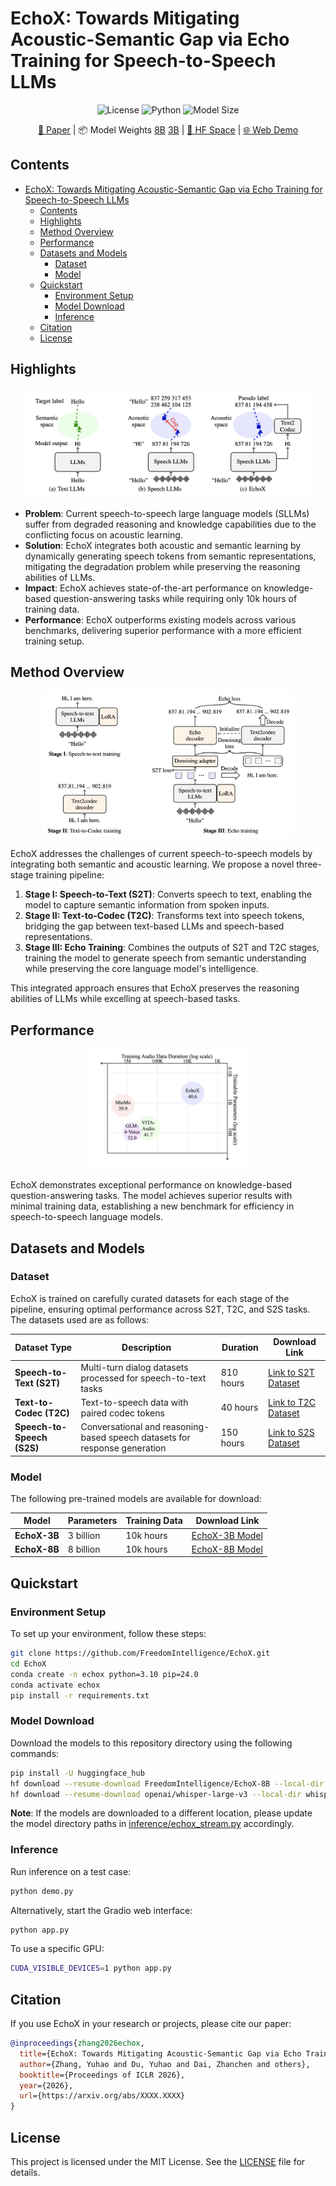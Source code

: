 # EchoX: Towards Mitigating Acoustic-Semantic Gap via Echo Training for Speech-to-Speech LLMs

<!-- > **EchoX: Towards Mitigating Acoustic-Semantic Gap via Echo Training for Speech-to-Speech LLMs**  
> Yuhao Zhang, Yuhao Du, Zhanchen Dai, et al. — *Under review at ICLR 2026*  
> 📄 [Paper (to be added)](https://arxiv.org/abs/XXXX.XXXX) -->

<p align="center">
  <img src="https://img.shields.io/badge/License-MIT-blue.svg" alt="License">
  <img src="https://img.shields.io/badge/Python-3.10+-green.svg" alt="Python">
  <img src="https://img.shields.io/badge/Model-8B%7C3B-orange.svg" alt="Model Size">
</p>

<p align="center">
   <a href="https://arxiv.org/abs/XXXX.XXXX">📄 Paper</a> |
   📦 Model Weights <a href="https://huggingface.co/FreedomIntelligence/EchoX-8B">8B</a> <a href="https://huggingface.co/FreedomIntelligence/EchoX-3B">3B</a> |
  <a href="https://huggingface.co/spaces/FreedomIntelligence/EchoX">🚀 HF Space</a> |
  <a href="https://freedomintelligence.github.io/EchoX">🌐 Web Demo</a>
</p>


## Contents
- [EchoX: Towards Mitigating Acoustic-Semantic Gap via Echo Training for Speech-to-Speech LLMs](#echox-towards-mitigating-acoustic-semantic-gap-via-echo-training-for-speech-to-speech-llms)
  - [Contents](#contents)
  - [Highlights](#highlights)
  - [Method Overview](#method-overview)
  - [Performance](#performance)
  - [Datasets and Models](#datasets-and-models)
    - [Dataset](#dataset)
    - [Model](#model)
  - [Quickstart](#quickstart)
    - [Environment Setup](#environment-setup)
    - [Model Download](#model-download)
    - [Inference](#inference)
  - [Citation](#citation)
  - [License](#license)

## Highlights

<p align="center">
  <img src="asset/problem_figure.png" alt="Problem" style="width:90%;">
</p>

- **Problem**: Current speech-to-speech large language models (SLLMs) suffer from degraded reasoning and knowledge capabilities due to the conflicting focus on acoustic learning.
- **Solution**: EchoX integrates both acoustic and semantic learning by dynamically generating speech tokens from semantic representations, mitigating the degradation problem while preserving the reasoning abilities of LLMs.
- **Impact**: EchoX achieves state-of-the-art performance on knowledge-based question-answering tasks while requiring only 10k hours of training data.
- **Performance**: EchoX outperforms existing models across various benchmarks, delivering superior performance with a more efficient training setup.

## Method Overview

<p align="center">
  <img src="asset/method.png" alt="Method" style="width:80%;">
</p>

EchoX addresses the challenges of current speech-to-speech models by integrating both semantic and acoustic learning. We propose a novel three-stage training pipeline:

1. **Stage I: Speech-to-Text (S2T)**: Converts speech to text, enabling the model to capture semantic information from spoken inputs.
2. **Stage II: Text-to-Codec (T2C)**: Transforms text into speech tokens, bridging the gap between text-based LLMs and speech-based representations.
3. **Stage III: Echo Training**: Combines the outputs of S2T and T2C stages, training the model to generate speech from semantic understanding while preserving the core language model's intelligence.

This integrated approach ensures that EchoX preserves the reasoning abilities of LLMs while excelling at speech-based tasks.

## Performance

<p align="center">
  <img src="asset/performance.png" alt="Performance" style="width:50%;">
</p>

EchoX demonstrates exceptional performance on knowledge-based question-answering tasks. The model achieves superior results with minimal training data, establishing a new benchmark for efficiency in speech-to-speech language models.

## Datasets and Models

### Dataset
EchoX is trained on carefully curated datasets for each stage of the pipeline, ensuring optimal performance across S2T, T2C, and S2S tasks. The datasets used are as follows:

| Dataset Type              | Description                                                                 | Duration  | Download Link                                      |
| ------------------------- | --------------------------------------------------------------------------- | --------- | -------------------------------------------------- |
| **Speech-to-Text (S2T)**  | Multi-turn dialog datasets processed for speech-to-text tasks              | 810 hours | [Link to S2T Dataset](https://huggingface.co/datasets/FreedomIntelligence/EchoX-Dataset) |
| **Text-to-Codec (T2C)**   | Text-to-speech data with paired codec tokens                               | 40 hours  | [Link to T2C Dataset](https://huggingface.co/datasets/FreedomIntelligence/EchoX-Dataset) |
| **Speech-to-Speech (S2S)** | Conversational and reasoning-based speech datasets for response generation | 150 hours | [Link to S2S Dataset](https://huggingface.co/datasets/FreedomIntelligence/EchoX-Dataset) |

### Model
The following pre-trained models are available for download:

| Model        | Parameters | Training Data | Download Link                                      |
| ------------ | ---------- | ------------- | -------------------------------------------------- |
| **EchoX-3B** | 3 billion  | 10k hours     | [EchoX-3B Model](https://huggingface.co/FreedomIntelligence/EchoX-3B) |
| **EchoX-8B** | 8 billion  | 10k hours     | [EchoX-8B Model](https://huggingface.co/FreedomIntelligence/EchoX-8B) |

## Quickstart

### Environment Setup
To set up your environment, follow these steps:
```bash
git clone https://github.com/FreedomIntelligence/EchoX.git
cd EchoX
conda create -n echox python=3.10 pip=24.0
conda activate echox
pip install -r requirements.txt
```

### Model Download
Download the models to this repository directory using the following commands:

```bash
pip install -U huggingface_hub
hf download --resume-download FreedomIntelligence/EchoX-8B --local-dir EchoX-8B
hf download --resume-download openai/whisper-large-v3 --local-dir whisper-large-v3
```

**Note**: If the models are downloaded to a different location, please update the model directory paths in [inference/echox_stream.py](inference/echox_stream.py) accordingly.

### Inference
Run inference on a test case:
```bash
python demo.py
```

Alternatively, start the Gradio web interface:
```bash
python app.py
```

To use a specific GPU:
```bash
CUDA_VISIBLE_DEVICES=1 python app.py
```

## Citation
If you use EchoX in your research or projects, please cite our paper:

```bibtex
@inproceedings{zhang2026echox,
  title={EchoX: Towards Mitigating Acoustic-Semantic Gap via Echo Training for Speech-to-Speech LLMs},
  author={Zhang, Yuhao and Du, Yuhao and Dai, Zhanchen and others},
  booktitle={Proceedings of ICLR 2026},
  year={2026},
  url={https://arxiv.org/abs/XXXX.XXXX}
}
```

## License
This project is licensed under the MIT License. See the [LICENSE](LICENSE) file for details.
